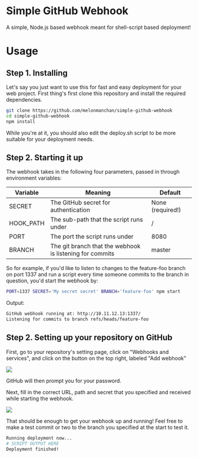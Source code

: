 # Simple GitHub Webhook
A simple, Node.js based webhook meant for shell-script based deployment!

# Usage

## Step 1. Installing

Let's say you just want to use this for fast and easy deployment for your web project. First thing's first clone this repository and install the required dependencies.

```sh
git clone https://github.com/melonmanchan/simple-github-webhook
cd simple-github-webhook
npm install
```

While you're at it, you should also edit the deploy.sh script to be more suitable for your deployment needs.

## Step 2. Starting it up

The webhook takes in the following four parameters, passed in through environment variables:


Variable  | Meaning | Default
------------- | ------------- | ------------- 
SECRET  | The GitHub secret for authentication | None (required!)
HOOK_PATH  | The sub-path that the script runs under | /
PORT  | The port the script runs under | 8080
BRANCH  | The git branch that the webhook is listening for commits | master

So for example, if you'd like to listen to changes to the feature-foo branch on port 1337 and run a script every time
someone commits to the branch in question, you'd start the webhook by:

```sh
PORT=1337 SECRET='My secret secret' BRANCH='feature-foo' npm start
```

Output:

```sh
GitHub webhook running at: http://10.11.12.13:1337/
Listening for commits to branch refs/heads/feature-foo
```

## Step 2. Setting up your repository on GitHub

First, go to your repository's setting page, click on "Webhooks and services", and click on the button on the top right, labeled "Add webhook"

![](http://i.imgur.com/r2W5fA0.png)

GitHub will then prompt you for your password.

Next, fill in the correct URL, path and secret that you specified and received while starting the webhook.

![](http://i.imgur.com/hajyFuD.png)

That should be enough to get your webhook up and running! Feel free to make a test commit or two to the branch you specified at the start to test it.

```sh
Running deployment now...
# SCRIPT OUTPUT HERE
Deployment finished!
```



